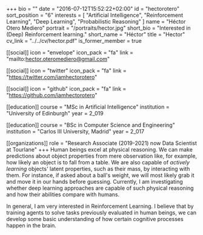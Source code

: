 +++
bio = ""
date = "2016-07-12T15:52:22+02:00"
id = "hectorotero"
sort_position = "6"
interests = [
  "Artificial Intelligence",
  "Reinforcement Learning",
  "Deep Learning",
  "Probabilistic Reasoning"
]
name = "Héctor Otero Mediero"
portrait = "/portraits/hector.jpg"
short_bio = "Interested in (Deep) Reinforcement learning."
short_name = "Héctor"
title = "Hector"
cv_link = "../../cv/hector.pdf"
is_former_member = true

[[social]]
icon = "envelope"
icon_pack = "fa"
link = "mailto:hector.oteromediero@gmail.com"

[[social]]
icon = "twitter"
icon_pack = "fa"
link = "https://twitter.com/iamhectorotero"

[[social]]
icon = "github"
icon_pack = "fa"
link = "https://github.com/iamhectorotero"

[[education]]
course = "MSc in Artificial Intelligence"
institution = "University of Edinburgh"
year = 2_019

[[education]]
course = "BSc in Computer Science and Engineering"
institution = "Carlos III University, Madrid"
year = 2_017

[[organizations]]
role = "Research Associate (2019-2021) now Data Scientist at Tourlane"
+++
Human beings excel at physical reasoning. We can make predictions about object properties from mere observation like, for example, how likely an object is to fall from a table. We are also capable of *actively learning* objects' latent properties, such as their mass, by interacting with them. For instance, if asked about a ball's weight, we will most likely grab it and move it in our hands before guessing. Currently, I am investigating whether deep learning approaches are capable of such physical reasoning and how their abilities compare with humans. 

In general, I am very interested in Reinforcement Learning. I believe that by training agents to solve tasks previously evaluated in human beings, we can develop some basic understanding of how certain cognitive processes happen in the brain.
